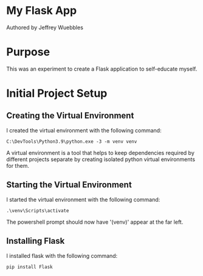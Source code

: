 # My Flask App
Authored by Jeffrey Wuebbles

# Purpose
This was an experiment to create a Flask application to self-educate myself.

# Initial Project Setup
## Creating the Virtual Environment
I created the virtual environment with the following command:

    C:\DevTools\Python3.9\python.exe -3 -m venv venv

A virtual environment is a tool that helps to keep dependencies required by different projects separate by creating isolated python virtual environments for them.

## Starting the Virtual Environment
I started the virtual environment with the following command:

    .\venv\Scripts\activate

The powershell prompt should now have '(venv)' appear at the far left.

## Installing Flask
I installed flask with the following command:

    pip install Flask
